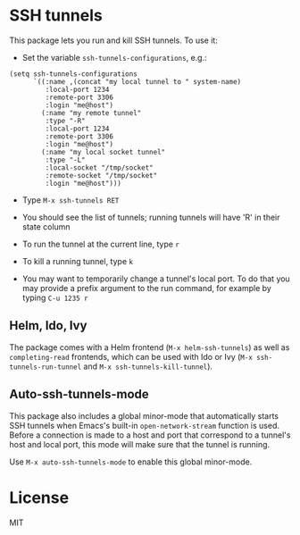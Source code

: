 # SSH tunnels

This package lets you run and kill SSH tunnels.  To use it:

- Set the variable `ssh-tunnels-configurations`, e.g.:

```emacs-lisp
(setq ssh-tunnels-configurations
      `((:name ,(concat "my local tunnel to " system-name)
         :local-port 1234
         :remote-port 3306
         :login "me@host")
        (:name "my remote tunnel"
         :type "-R"
         :local-port 1234
         :remote-port 3306
         :login "me@host")
        (:name "my local socket tunnel"
         :type "-L"
         :local-socket "/tmp/socket"
         :remote-socket "/tmp/socket"
         :login "me@host")))
```

- Type `M-x ssh-tunnels RET`

- You should see the list of tunnels; running tunnels will have 'R'
  in their state column

- To run the tunnel at the current line, type `r`

- To kill a running tunnel, type `k`

- You may want to temporarily change a tunnel's local port.  To do
  that you may provide a prefix argument to the run command, for
  example by typing `C-u 1235 r`

## Helm, Ido, Ivy

The package comes with a Helm frontend (`M-x helm-ssh-tunnels`) as
well as `completing-read` frontends, which can be used with Ido or Ivy
(`M-x ssh-tunnels-run-tunnel` and `M-x ssh-tunnels-kill-tunnel`).

## Auto-ssh-tunnels-mode

This package also includes a global minor-mode that automatically
starts SSH tunnels when Emacs's built-in `open-network-stream`
function is used.  Before a connection is made to a host and port that
correspond to a tunnel's host and local port, this mode will make sure
that the tunnel is running.

Use `M-x auto-ssh-tunnels-mode` to enable this global minor-mode.

# License

MIT
